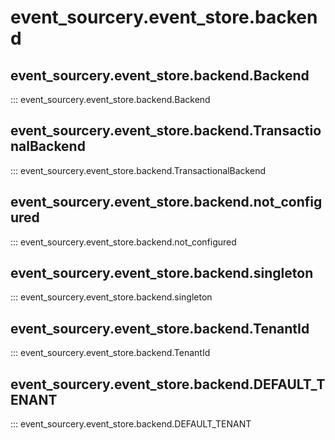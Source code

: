 # event_sourcery.event_store.backend
## event_sourcery.event_store.backend.Backend
::: event_sourcery.event_store.backend.Backend

## event_sourcery.event_store.backend.TransactionalBackend
::: event_sourcery.event_store.backend.TransactionalBackend

## event_sourcery.event_store.backend.not_configured
::: event_sourcery.event_store.backend.not_configured

## event_sourcery.event_store.backend.singleton
::: event_sourcery.event_store.backend.singleton

## event_sourcery.event_store.backend.TenantId
::: event_sourcery.event_store.backend.TenantId

## event_sourcery.event_store.backend.DEFAULT_TENANT
::: event_sourcery.event_store.backend.DEFAULT_TENANT
